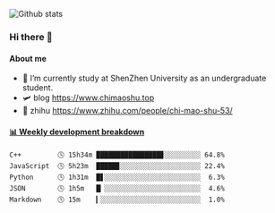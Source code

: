 ![Github stats](https://github-readme-stats.vercel.app/api?username=chimaoshu&show_icons=true&theme=cobalt)

### Hi there 👋

#### About me

- 🏫 I’m currently study at ShenZhen University as an undergraduate student.
- 🛩️ blog  https://www.chimaoshu.top
- 🎯 zhihu https://www.zhihu.com/people/chi-mao-shu-53/

<!-- waka-box start -->
#### <a href="https://gist.github.com/e235103f6d3ace58395a9ff863c34467" target="_blank">📊 Weekly development breakdown</a>
```text
C++         🕓 15h34m ████████████████▊░░░░░░░░░ 64.8%
JavaScript  🕓 5h23m  █████▊░░░░░░░░░░░░░░░░░░░░ 22.4%
Python      🕓 1h31m  █▋░░░░░░░░░░░░░░░░░░░░░░░░  6.3%
JSON        🕓 1h5m   █▏░░░░░░░░░░░░░░░░░░░░░░░░  4.6%
Markdown    🕓 15m    ▎░░░░░░░░░░░░░░░░░░░░░░░░░  1.0%
```
<!-- Powered by https://github.com/YouEclipse/waka-box-go . -->
<!-- waka-box end -->
